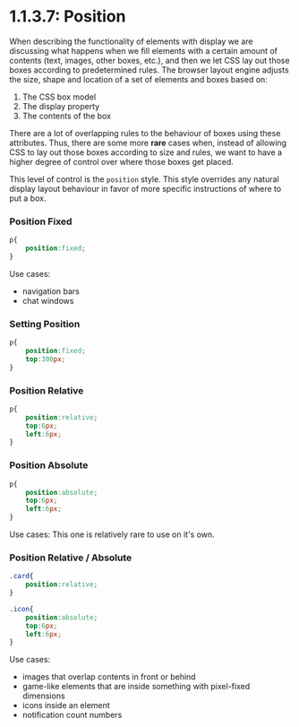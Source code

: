 # 1.1.3.7: Position

When describing the functionality of elements with display we are discussing what happens when we fill elements with a certain amount of contents \(text, images, other boxes, etc.\), and then we let CSS lay out those boxes according to predetermined rules. The browser layout engine adjusts the size, shape and location of a set of elements and boxes based on:

1. The CSS box model
2. The display property
3. The contents of the box

There are a lot of overlapping rules to the behaviour of boxes using these attributes. Thus, there are some more **rare** cases when, instead of allowing CSS to lay out those boxes according to size and rules, we want to have a higher degree of control over where those boxes get placed.

This level of control is the `position` style. This style overrides any natural display layout behaviour in favor of more specific instructions of where to put a box.

### Position Fixed

```css
p{
    position:fixed;
}
```

Use cases:

* navigation bars
* chat windows

### Setting Position

```css
p{
    position:fixed;
    top:300px;
}
```

### Position Relative

```css
p{
    position:relative;
    top:6px;
    left:6px;
}
```

### Position Absolute

```css
p{
    position:absolute;
    top:6px;
    left:6px;
}
```

Use cases: This one is relatively rare to use on it's own.

### Position Relative / Absolute

```css
.card{
    position:relative;
}

.icon{
    position:absolute;
    top:6px;
    left:6px;
}
```

Use cases:

* images that overlap contents in front or behind
* game-like elements that are inside something with pixel-fixed dimensions
* icons inside an element
* notification count numbers

